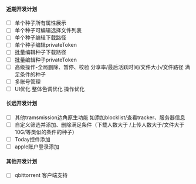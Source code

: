 #### 近期开发计划
- [ ] 单个种子所有属性展示
- [ ] 单个种子可编辑选择文件列表
- [ ]  单个种子编辑下载路径
- [ ]  单个种子编辑privateToken
- [ ]  批量编辑种子下载路径
- [ ] 批量编辑种子privateToken
- [ ] 高级操作-全局删除、暂停、校验 分享率/最后活跃时间/文件大小/文件路径 满足条件的种子
- [ ] 多账号管理
- [ ] UI优化 整体色调优化 操作优化

#### 长远开发计划
- [ ] 其他tramsmission边角原生功能 如添加blocklist/查看tracker、服务器信息
- [ ] 自定义筛选并添加、删除满足条件（下载人数大于 /上传人数大于/文件大于10G/等类似的条件的种子）
- [ ] Today控件添加
- [ ] apple账户登录添加

#### 其他开发计划
- [ ] qbittorrent 客户端支持
